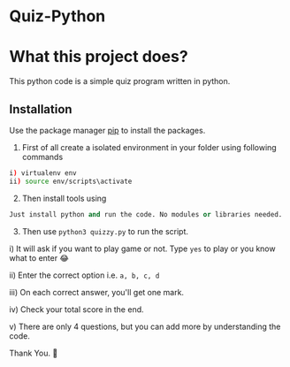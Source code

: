 # Quiz-Python

# What this project does?
This python code is a simple quiz program written in python. 

## Installation

Use the package manager [pip](https://pip.pypa.io/en/stable/) to install the packages.

1. First of all create a isolated environment in your folder using following commands

```bash
i) virtualenv env
ii) source env/scripts\activate

```

2. Then install tools using  

 ```python
 Just install python and run the code. No modules or libraries needed.
```

3. Then use `python3 quizzy.py` to run the script.

i) It will ask if you want to play game or not. Type `yes` to play or you know what to enter 😂

ii) Enter the correct option i.e. `a, b, c, d`

iii) On each correct answer, you'll get one mark.

iv) Check your total score in the end.

v) There are only 4 questions, but you can add more by understanding the code.


Thank You. 🙏
